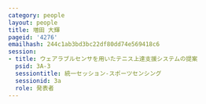 ```yaml
---
category: people
layout: people
title: 増田 大輝
pageid: '4276'
emailhash: 244c1ab3bd3bc22df80dd74e569418c6
session:
- title: ウェアラブルセンサを用いたテニス上達支援システムの提案
  psid: 3A-3
  sessiontitle: 統一セッション-スポーツセンシング
  sessionid: 3a
  role: 発表者
---
```

